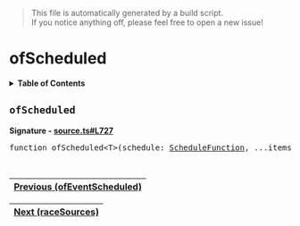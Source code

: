 > This file is automatically generated by a build script.<br>If you notice anything off, please feel free to open a new issue!

# ofScheduled

<details><summary><b>Table of Contents</b></summary>

1. [<code>ofScheduled</code>](#ofScheduled)</details>

## <a name="ofScheduled"></a><code>ofScheduled</code>

<b>Signature - [source.ts#L727](..\/..\/packages\/core\/src\/source.ts#L727)</b>

<pre>function ofScheduled&lt;T&gt;(schedule: <a href="../06-api-schedule-functions/00-ScheduleFunction.md#ScheduleFunction">ScheduleFunction</a>, ...items: T[]): <a href="00-Source.md#Source-Interface">Source</a>&lt;T&gt;</pre><br>

| [Previous \(ofEventScheduled\)](30-ofEventScheduled.md#readme) |
| --- |

<div align="right">

| [Next \(raceSources\)](32-raceSources.md#readme) |
| --- |
</div>
